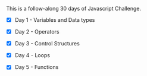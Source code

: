 This is a follow-along 30 days of Javascript Challenge.
- [x] Day 1 - Variables and Data types
- [x] Day 2 - Operators
- [x] Day 3 - Control Structures
- [x] Day 4 - Loops
- [x] Day 5 - Functions



